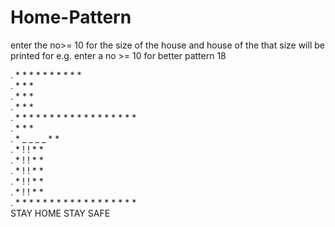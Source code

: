 # Home-Pattern
enter the no>= 10 for the size of the house and house of the that size will be printed
for e.g.
enter a no >= 10 for better pattern 18

.           * * * * * * * * * *                                                                                                                   
.         *    *                *                                                                                                                                          
.       *        *                *                                                                                                                           
.     *            *                *                                                                                                                                  
.   * * * * * * * * * * * * * * * * * *                                                                                                                                   
.   *               *                 *                                                                                                                                  
.   *    _ _ _ _    *                 *                                                                                                                                
.   *    !     !    *                 *                                                                                                                               
.   *    !     !    *                 *                                                                                                                                   
.   *    !     !    *                 *                                                                                                                                    
.   *    !     !    *                 *                                                                                                                                     
.   *    !     !    *                 *                                                                                                                                         
.   * * * * * * * * * * * * * * * * * *                                                                                                                                             
        STAY HOME STAY SAFE                                                                                                                                                         
